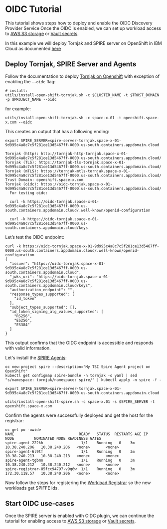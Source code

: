 # OIDC Tutorial
This tutorial shows steps how to deploy and enable the OIDC Discovery Provider Service
Once the OIDC is enabled, we can set up workload access to [AWS S3 storage](./spire-oidc-aws-s3.md)
or [Vault secrets](./spire-oidc-vault.md).

In this example we will deploy Tornjak and SPIRE server on OpenShift in IBM Cloud as documented [here](./spire-on-openshift.md])

## Deploy Tornjak, SPIRE Server and Agents
Follow the documentation to deploy [Tornjak on Openshift](./spire-on-openshift.md#deploy-on-openshift])
with exception of enabling the `--oidc` flag:

```
# install:
utils/install-open-shift-tornjak.sh -c $CLUSTER_NAME -t $TRUST_DOMAIN -p $PROJECT_NAME --oidc
```

for example:

```console
utils/install-open-shift-tornjak.sh -c space-x.01 -t openshift.space-x.com --oidc
```

This creates an output that has a following ending:

```console
export SPIRE_SERVER=spire-server-tornjak.space-x-01-9d995c4a8c7c5f281ce13d5467ff-0000.us-south.containers.appdomain.cloud

Tornjak (http): http://tornjak-http-tornjak.space-x-01-9d995c4a8c7c5f281ce13d5467ff-0000.us-south.containers.appdomain.cloud/
Tornjak (TLS): https://tornjak-tls-tornjak.space-x-01-9d995c4a8c7c5f281ce13d5467ff-0000.us-south.containers.appdomain.cloud/
Tornjak (mTLS): https://tornjak-mtls-tornjak.space-x-01-9d995c4a8c7c5f281ce13d5467ff-0000.us-south.containers.appdomain.cloud/
Trust Domain: openshift.space-x.com
Tornjak (oidc): https://oidc-tornjak.space-x-01-9d995c4a8c7c5f281ce13d5467ff-0000.us-south.containers.appdomain.cloud/
  For testing oidc:

  curl -k https://oidc-tornjak.space-x-01-9d995c4a8c7c5f281ce13d5467ff-0000.us-south.containers.appdomain.cloud/.well-known/openid-configuration

  curl -k https://oidc-tornjak.space-x-01-9d995c4a8c7c5f281ce13d5467ff-0000.us-south.containers.appdomain.cloud/keys
```

Let’s test the OIDC endpoint:
```
curl -k https://oidc-tornjak.space-x-01-9d995c4a8c7c5f281ce13d5467ff-0000.us-south.containers.appdomain.cloud/.well-known/openid-configuration
{
  "issuer": "https://oidc-tornjak.space-x-01-9d995c4a8c7c5f281ce13d5467ff-0000.us-south.containers.appdomain.cloud",
  "jwks_uri": "https://oidc-tornjak.space-x-01-9d995c4a8c7c5f281ce13d5467ff-0000.us-south.containers.appdomain.cloud/keys",
  "authorization_endpoint": "",
  "response_types_supported": [
    "id_token"
  ],
  "subject_types_supported": [],
  "id_token_signing_alg_values_supported": [
    "RS256",
    "ES256",
    "ES384"
  ]
}
```

This output confirms that the OIDC endpoint is accessible and responds with valid information.

Let's install the [SPIRE Agents](./spire-on-openshift.md#step-2-installing-spire-agents-on-openshift):

```
oc new-project spire --description="My TSI Spire Agent project on OpenShift"
kubectl get configmap spire-bundle -n tornjak -o yaml | sed "s/namespace: tornjak/namespace: spire/" | kubectl apply -n spire -f -

export SPIRE_SERVER=spire-server-tornjak.space-x-01-9d995c4a8c7c5f281ce13d5467ff-0000.us-south.containers.appdomain.cloud

utils/install-open-shift-spire.sh -c space-x.01 -s $SPIRE_SERVER -t openshift.space-x.com
```

Confirm the agents were successfully deployed and get the host for the registrar:

```console
oc get po -owide
NAME                             READY   STATUS  RESTARTS AGE IP            NODE         NOMINATED NODE READINESS GATES
spire-agent-222kh                 1/1    Running   0    3m   10.38.240.206   10.38.240.206   <none>       <none>
spire-agent-6l9tf                 1/1    Running   0    3m   10.38.240.213   10.38.240.213   <none>       <none>
spire-agent-tgbmn                 1/1    Running   0    3m   10.38.240.212   10.38.240.212   <none>       <none>
spire-registrar-85fcc94797-v9q6w  1/1    Running   0    3m   172.30.118.57   10.38.240.206   <none>       <none>
```
Now follow the steps for registering the [Workload Registrar](./spire-workload-registrar.md#register-workload-registrar-with-the-spire-server) so the new workloads get SPIFFE ids.

## Start OIDC use-cases
Once the SPIRE server is enabled with OIDC plugin, we can continue the tutorial
for enabling access to [AWS S3 storage](./spire-oidc-aws-s3.md)
or [Vault secrets](./spire-oidc-vault.md).
